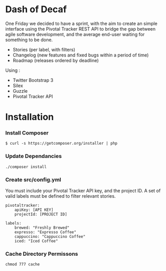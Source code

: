 Dash of Decaf
============

One Friday we decided to have a sprint, with the aim to create an simple interface using the Pivotal Tracker REST API to bridge the gap between agile software development, and the average end-user waiting for something to be done.

* Stories (per label, with filters)
* Changelog (new features and fixed bugs within a period of time)
* Roadmap (releases ordered by deadline)

Using :

* Twitter Bootstrap 3
* Silex
* Guzzle
* Pivotal Tracker API

# Installation

### Install Composer

```
$ curl -s https://getcomposer.org/installer | php
```

### Update Dependancies

```
./composer install
```

### Create src/config.yml

You must include your Pivotal Tracker API key, and the project ID. A set of valid labels must be defined to filter relevant stories. 

```
pivotaltracker:
    apiKey: [API KEY]
    projectId: [PROJECT ID]

labels:
    brewed: "Freshly Brewed"
    expresso: "Expresso Coffee"
    cappuccino: "Cappuccino Coffee"
    iced: "Iced Coffee"
```

### Cache Directory Permissons

```
chmod 777 cache
```




